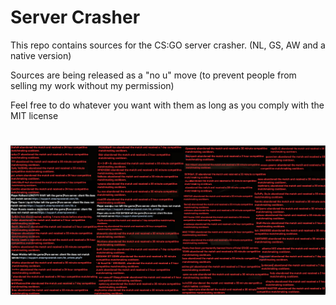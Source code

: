 # Server Crasher

This repo contains sources for the CS:GO server crasher. (NL, GS, AW and a native version)

Sources are being released as a "no u" move 
(to prevent people from selling my work without my permission)

Feel free to do whatever you want with them as long as you comply with the MIT license

# 
![DING DONG](./ding.png)